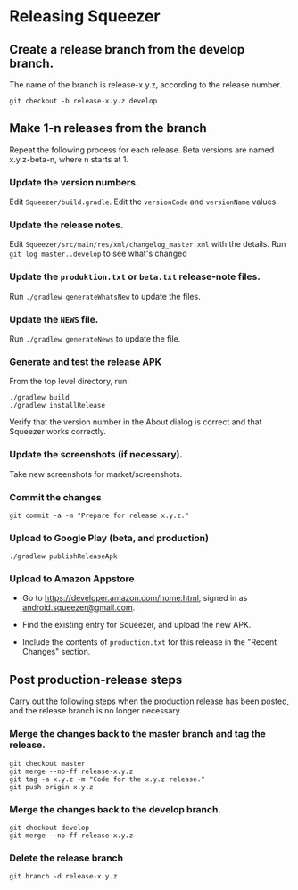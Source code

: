 # Releasing Squeezer

## Create a release branch from the develop branch.

The name of the branch is release-x.y.z, according to the release number.

    git checkout -b release-x.y.z develop

## Make 1-n releases from the branch

Repeat the following process for each release. Beta versions are named
x.y.z-beta-n, where n starts at 1.

### Update the version numbers.

Edit `Squeezer/build.gradle`.  Edit the `versionCode` and `versionName`
values.

### Update the release notes.

Edit `Squeezer/src/main/res/xml/changelog_master.xml` with the details.
Run `git log master..develop` to see what's changed

### Update the `produktion.txt` or `beta.txt` release-note files.

Run `./gradlew generateWhatsNew` to update the files.

### Update the `NEWS` file.

Run `./gradlew generateNews` to update the file.

### Generate and test the release APK

From the top level directory, run:

    ./gradlew build
    ./gradlew installRelease

Verify that the version number in the About dialog is correct and that
Squeezer works correctly.

### Update the screenshots (if necessary).

Take new screenshots for market/screenshots.

### Commit the changes

    git commit -a -m "Prepare for release x.y.z."

### Upload to Google Play (beta, and production)

    ./gradlew publishReleaseApk

### Upload to Amazon Appstore

- Go to https://developer.amazon.com/home.html, signed in as
  android.squeezer@gmail.com.

- Find the existing entry for Squeezer, and upload the new APK.

- Include the contents of `production.txt` for this release in the "Recent Changes"
  section.

## Post production-release steps

Carry out the following steps when the production release has been posted,
and the release branch is no longer necessary.

### Merge the changes back to the master branch and tag the release.

    git checkout master
    git merge --no-ff release-x.y.z
    git tag -a x.y.z -m "Code for the x.y.z release."
    git push origin x.y.z

### Merge the changes back to the develop branch.

    git checkout develop
    git merge --no-ff release-x.y.z

### Delete the release branch

    git branch -d release-x.y.z
